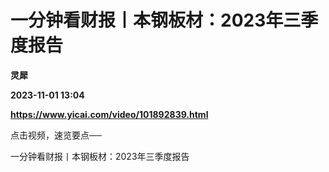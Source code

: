 # 一分钟看财报丨本钢板材：2023年三季度报告
**灵犀**

**2023-11-01 13:04**

**https://www.yicai.com/video/101892839.html**

点击视频，速览要点──

一分钟看财报丨本钢板材：2023年三季度报告